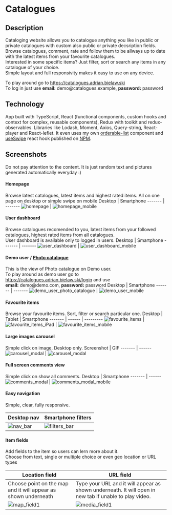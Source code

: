 # Catalogues

## Description

Cataloging website allows you to catalogue anything you like in public or private catalogues with custom also public or private decsription fields. \
Browse catalogues, comment, rate and follow them to be allways up to date with the latest items from your favourite catalogues. \
Interested in some specific items? Just filter, sort or search any items in any catalogue of your choice. \
Simple layout and full responsivity makes it easy to use on any device.

To play around go to
https://catalogues.adrian.bielaw.ski  \
To log in just use **email:** demo<!---->@catalogues.example, **password:** password

## Technology

App built with TypeScript, React (functional components, custom hooks and context for complex, reusable components),
Redux with toolkit and redux-observables.
Libraries like Lodash, Moment, Axios, Query-string, React-player and React-leflet.
It even uses my own [orderable-list](https://github.com/adrianbielawski/orderable-list) component
and [useSwipe](https://github.com/adrianbielawski/use-swipe) react hook published on [NPM](https://www.npmjs.com/search?q=adrianbielawski).

## Screenshots

Do not pay attention to the content. It is just random text and pictures generated automatically everyday :)

#### Homepage

Browse latest catalogues, latest items and highest rated items. All on one page on desktop or simple swipe on mobile
Desktop | Smartphone
------- | -------
![homepage](https://user-images.githubusercontent.com/57548494/119779298-6f958400-bec0-11eb-935c-7820f59e9b51.jpg) | ![homepage_mobile](https://user-images.githubusercontent.com/57548494/119780600-ec752d80-bec1-11eb-9cae-18c40b7bfaf5.jpg)

#### User dashboard

Browse catalogues recomended to you, latest items from your followed catalogues, highest rated items from all catalogues. \
User dashboard is available only to logged in users.
Desktop | Smartphone
------- | -------
![user_dashboard](https://user-images.githubusercontent.com/57548494/119781833-5d691500-bec3-11eb-9470-55c5cf0b752d.jpg) | ![user_dashboard_mobile](https://user-images.githubusercontent.com/57548494/119781857-65c15000-bec3-11eb-84c9-f6318316c8fc.jpg)

#### Demo user / [Photo catalogue](https://catalogues.adrian.bielaw.ski)

This is the view of Photo catalogue on Demo user. \
To play around as demo user go to https://catalogues.adrian.bielaw.ski/login and use \
**email:** demo<!---->@demo.com, **password:** password
Desktop | Smartphone
------- | -------
![demo_user_photo_catalogue](https://user-images.githubusercontent.com/57548494/119795032-fbfb7300-becf-11eb-8f93-102a53189555.jpg) | ![demo_user_mobile](https://user-images.githubusercontent.com/57548494/119794672-a3c47100-becf-11eb-8c5d-be3f8426cdc4.gif)

#### Favourite items

Browse your favourite items. Sort, filter or search particular one.
Desktop | Tablet | Smartphone
------- | ------ | ---------
![favourite_items](https://user-images.githubusercontent.com/57548494/119782583-4676f280-bec4-11eb-959f-c6d91d24c4f5.jpg) | ![favourite_items_iPad](https://user-images.githubusercontent.com/57548494/119782654-5abaef80-bec4-11eb-9615-3e8dc52a1d9e.jpg) | ![favourite_items_mobile](https://user-images.githubusercontent.com/57548494/119782687-64dcee00-bec4-11eb-8289-d484e806002b.jpg)

#### Large images carousel

Simple click on image. Desktop only.
Screenshot | GIF
------- | ------
![carousel_modal](https://user-images.githubusercontent.com/57548494/119783197-e765ad80-bec4-11eb-9455-7b46efc0f16f.jpg) | ![carousel_modal](https://user-images.githubusercontent.com/57548494/119786342-0154bf80-bec8-11eb-81c7-df073c553801.gif)

#### Full screen comments view

Simple click on show all comments.
Desktop | Smartphone
------- | ------
![comments_modal](https://user-images.githubusercontent.com/57548494/119783645-504d2580-bec5-11eb-86da-7bde2fca5cfb.jpg) | ![comments_modal_mobile](https://user-images.githubusercontent.com/57548494/119783697-5f33d800-bec5-11eb-9a1c-8599fde83fc2.jpg)

#### Easy navigation

Simple, clear, fully responsive.

Desktop nav | Smartphone filters
------- | ------
![nav_bar](https://user-images.githubusercontent.com/57548494/119784111-c81b5000-bec5-11eb-8d95-33e8947cdf2c.gif) | ![filters_bar](https://user-images.githubusercontent.com/57548494/119784207-e41ef180-bec5-11eb-8367-f2d0e5e80aba.gif)


#### Item fields

Add fields to the item so users can lern more about it. \
Choose from text, single or multiple choice or even geo location or URL types

Location field | URL field
------- | ------
Choose point on the map and it will appear as shown underneath | Type your URL and it will appear as shown underneath. It will open in new tab if unable to play video.
![map_field1](https://user-images.githubusercontent.com/57548494/119801312-7ed2fc80-bed5-11eb-8b6b-2954825f7522.gif) | ![media_field1](https://user-images.githubusercontent.com/57548494/119801393-94482680-bed5-11eb-9570-3e9728ce97f5.gif)
